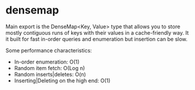 # densemap

Main export is the DenseMap<Key, Value> type that allows you to store mostly
contiguous runs of keys with their values in a cache-friendly way. It it built
for fast in-order queries and enumeration but insertion can be slow.

Some performance characteristics:
 - In-order enumeration: O(1)
 - Random item fetch: O(Log n)
 - Random inserts|deletes: O(n)
 - Inserting|Deleting on the high end: O(1)
